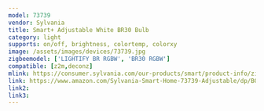 ```yaml
---
model: 73739
vendor: Sylvania
title: Smart+ Adjustable White BR30 Bulb
category: light
supports: on/off, brightness, colortemp, colorxy
image: /assets/images/devices/73739.jpg
zigbeemodel: ['LIGHTIFY BR RGBW', 'BR30 RGBW']
compatible: [z2m,deconz]
mlink: https://consumer.sylvania.com/our-products/smart/product-info/zigbee/smart-zigbee-adjustable-white-br30-bulb/index.jsp
link: https://www.amazon.com/Sylvania-Smart-Home-73739-Adjustable/dp/B0196M5YAS
link2: 
link3: 
---
```

